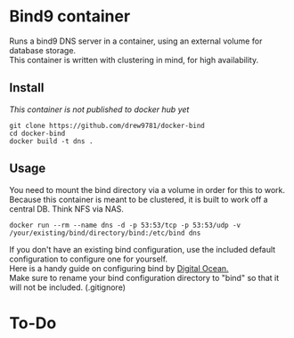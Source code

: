 # Bind9 container
Runs a bind9 DNS server in a container, using an external volume for database storage.  
This container is written with clustering in mind, for high availability. 

## Install
*This container is not published to docker hub yet*

```
git clone https://github.com/drew9781/docker-bind
cd docker-bind
docker build -t dns .
```

## Usage
You need to mount the bind directory via a volume in order for this to work.  
Because this container is meant to be clustered, it is built to work off a central DB. Think NFS via NAS.

```
docker run --rm --name dns -d -p 53:53/tcp -p 53:53/udp -v /your/existing/bind/directory/bind:/etc/bind dns
```
If you don't have an existing bind configuration, use the included default configuration to configure one for yourself.  
Here is a handy guide on configuring bind by [Digital Ocean.](https://www.digitalocean.com/community/tutorials/how-to-configure-bind-as-a-private-network-dns-server-on-ubuntu-18-04)  
Make sure to rename your bind configuration directory to "bind" so that it will not be included. (.gitignore)

# To-Do
